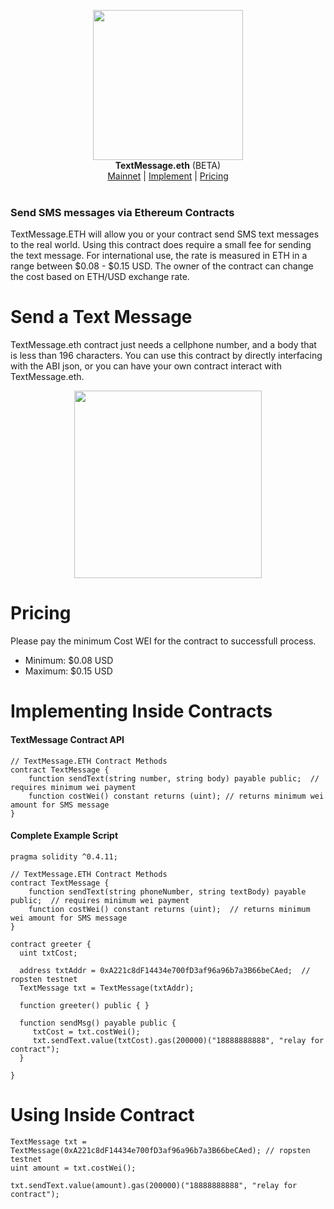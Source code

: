 <p align="center">
  <img width="240" src="http://i.imgur.com/OhQ1ngW.png"><br>
    <b>TextMessage.eth</b> (BETA)<br>
  <a href="https://ropsten.etherscan.io/address/0xa221c8df14434e700fd3af96a96b7a3b66becaed">Mainnet</a> |
  <a href="#implementing-inside-contracts">Implement</a> |
  <a href="#pricing">Pricing</a>
  <br><br>
</p>

### Send SMS messages via Ethereum Contracts

</center>

TextMessage.ETH will allow you or your contract send SMS text messages to the real world. Using this contract does require a small fee for sending the text message. For international use, the rate is measured in ETH in a range between $0.08 - $0.15 USD. The owner of the contract can change the cost based on ETH/USD exchange rate.

# Send a Text Message
TextMessage.eth contract just needs a cellphone number, and a body that is less than 196 characters. You can use this contract by directly interfacing with the ABI json, or you can have your own contract interact with TextMessage.eth.

<p align="center">
  <img width="300" src="http://i.imgur.com/2S994TG.png">
</p>

# Pricing
Please pay the minimum Cost WEI for the contract to successfull process.

- Minimum: $0.08 USD
- Maximum: $0.15 USD


# Implementing Inside Contracts

#### TextMessage Contract API
```
// TextMessage.ETH Contract Methods
contract TextMessage {
    function sendText(string number, string body) payable public;  // requires minimum wei payment
    function costWei() constant returns (uint); // returns minimum wei amount for SMS message
}
```

#### Complete Example Script
```
pragma solidity ^0.4.11;

// TextMessage.ETH Contract Methods
contract TextMessage {
    function sendText(string phoneNumber, string textBody) payable public;  // requires minimum wei payment
    function costWei() constant returns (uint);  // returns minimum wei amount for SMS message
}

contract greeter {
  uint txtCost;
  
  address txtAddr = 0xA221c8dF14434e700fD3af96a96b7a3B66beCAed;  // ropsten testnet
  TextMessage txt = TextMessage(txtAddr);
  
  function greeter() public { }

  function sendMsg() payable public {
     txtCost = txt.costWei();
     txt.sendText.value(txtCost).gas(200000)("18888888888", "relay for contract");
  }
  
}
```


# Using Inside Contract

```
TextMessage txt = TextMessage(0xA221c8dF14434e700fD3af96a96b7a3B66beCAed); // ropsten testnet
uint amount = txt.costWei();

txt.sendText.value(amount).gas(200000)("18888888888", "relay for contract");
```
